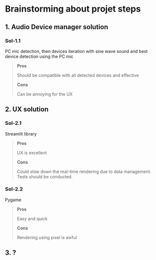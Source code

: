 # Brainstorming about projet steps
## 1. Audio Device manager solution 
### Sol-1.1
PC mic detection, then devices iteration with sine wave sound and best device detection using the PC mic

> **Pros**
> 
> Should be compatible with all detected devices and effective
> 
> **Cons**
> 
> Can be annoying for the UX
> 

## 2. UX solution 
### Sol-2.1
Streamlit library 
> **Pros**
> 
> UX is excellent
> 
> **Cons**
> 
> Could slow down the real-time rendering due to data management. Tests should be conducted. 

### Sol-2.2
Pygame
> **Pros**
> 
> Easy and quick
> 
> **Cons**
> 
> Rendering using pixel is awful
>
> 
## 3. ? 
